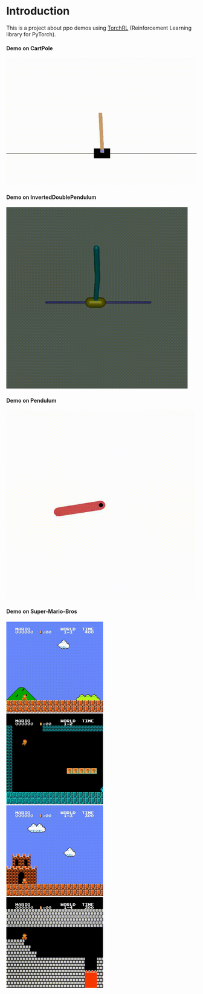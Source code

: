 # Introduction

This is a project about ppo demos using [TorchRL](https://pytorch.org/rl/) (Reinforcement Learning library for PyTorch).

#### Demo on CartPole

[![cartpole](ppo/video/CartPole-v1-episode-0.gif)](ppo/video/CartPole-v1-episode-0.mp4)

#### Demo on InvertedDoublePendulum

[![InvertedDoublePendulum](ppo/video/invtdpdlm-episode-0.gif)](ppo/video/invtdpdlm-episode-0.mp4)

#### Demo on Pendulum

[![Pendulum](ppo/video/pendulum-episode-0.gif)](ppo/video/pendulum-episode-0.mp4)

#### Demo on Super-Mario-Bros

[![Super-Mario-Bros-1-1](ppo/video/smb-s1w1-episode-0.gif)](ppo/video/smb-s1w1-episode-0.mp4)
[![Super-Mario-Bros-1-2](ppo/video/smb-s1w2-episode-0.gif)](ppo/video/smb-s1w2-episode-0.mp4)
[![Super-Mario-Bros-1-3](ppo/video/smb-s1w3-episode-0.gif)](ppo/video/smb-s1w3-episode-0.mp4)
[![Super-Mario-Bros-1-4](ppo/video/smb-s1w4-episode-0.gif)](ppo/video/smb-s1w4-episode-0.mp4)
